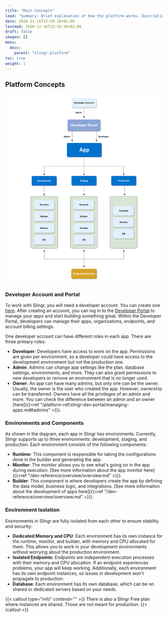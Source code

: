 ```yaml
---
title: "Main Concepts"
lead: "Summary: Brief explanation of how the platform works. Description of the different components in the Slingr platform."
date: 2020-11-16T13:59:39+01:00
lastmod: 2020-11-16T13:59:39+01:00
draft: false
images: []
menu:
  docs:
    parent: "slingr-platform"
toc: true
weight: 1
---
```


## **Platform Concepts**

![Alt Text](/images/vendor/platform-ref/platform-concepts.png)

### Developer Account and Portal

To work with Slingr, you will need a developer account. You can create one [here](https://developer-portal.slingrs.io/signup.html). After creating an account, you can log in to the [Developer Portal](https://developer-portal.slingrs.io/login.html) to manage your apps and start building something great. Within the Developer Portal, developers can manage their apps, organizations, endpoints, and account billing settings.

One developer account can have different roles in each app. There are three primary roles:

- **Developer**: Developers have access to work on the app. Permissions are given per environment, so a developer could have access to the development environment but not the production one.
- **Admin**: Admins can change app settings like the plan, database settings, environments, and more. They can also grant permissions to new developers or remove an environment that is no longer used.
- **Owner**: An app can have many admins, but only one can be the owner. Usually, the owner is the user who created the app. However, ownership can be transferred. Owners have all the privileges of an admin and more. You can check the difference between an admin and an owner [here]({{<ref "/platform-ref/slingr-dev-portal/managing-apps.md#admins" >}}).

### Environments and Components

As shown in the diagram, each app in Slingr has environments. Currently, Slingr supports up to three environments: development, staging, and production. Each environment consists of the following components:

- **Runtime**: This component is responsible for taking the configurations done in the builder and generating the app.
- **Monitor**: The monitor allows you to see what's going on in the app during execution. [See more information about the app monitor here]({{<ref "/dev-reference/overview/overview.md" >}}).
- **Builder**: This component is where developers create the app by defining the data model, business logic, and integrations. [See more information about the development of apps here]({{<ref "/dev-reference/overview/overview.md" >}}).

### Environment Isolation

Environments in Slingr are fully isolated from each other to ensure stability and security:

- **Dedicated Memory and CPU**: Each environment has its own instance for the runtime, monitor, and builder, with memory and CPU allocated for them. This allows you to work in your development environments without worrying about the production environment.
- **Isolated Endpoints**: Endpoints are independent execution processes with their memory and CPU allocation. If an endpoint experiences problems, your app will keep working. Additionally, each environment has its own endpoint instances, so issues in development won't propagate to production.
- **Database**: Each environment has its own database, which can be on shared or dedicated servers based on your needs.


{{< callout type="info" contend="" >}}
There is also a Slingr Free plan where instances are shared. Those are not meant for production.
{{< /callout >}}
